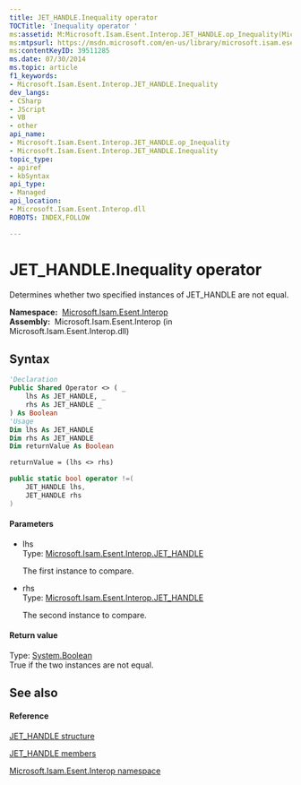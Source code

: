 ```yaml
---
title: JET_HANDLE.Inequality operator 
TOCTitle: 'Inequality operator '
ms:assetid: M:Microsoft.Isam.Esent.Interop.JET_HANDLE.op_Inequality(Microsoft.Isam.Esent.Interop.JET_HANDLE,Microsoft.Isam.Esent.Interop.JET_HANDLE)
ms:mtpsurl: https://msdn.microsoft.com/en-us/library/microsoft.isam.esent.interop.jet_handle.op_inequality(v=EXCHG.10)
ms:contentKeyID: 39511285
ms.date: 07/30/2014
ms.topic: article
f1_keywords:
- Microsoft.Isam.Esent.Interop.JET_HANDLE.Inequality
dev_langs:
- CSharp
- JScript
- VB
- other
api_name: 
- Microsoft.Isam.Esent.Interop.JET_HANDLE.op_Inequality
- Microsoft.Isam.Esent.Interop.JET_HANDLE.Inequality
topic_type: 
- apiref
- kbSyntax
api_type: 
- Managed
api_location: 
- Microsoft.Isam.Esent.Interop.dll
ROBOTS: INDEX,FOLLOW

---
```


# JET_HANDLE.Inequality operator

Determines whether two specified instances of JET_HANDLE are not equal.

**Namespace:**  [Microsoft.Isam.Esent.Interop](hh596136\(v=exchg.10\).md)  
**Assembly:**  Microsoft.Isam.Esent.Interop (in Microsoft.Isam.Esent.Interop.dll)

## Syntax

``` vb
'Declaration
Public Shared Operator <> ( _
    lhs As JET_HANDLE, _
    rhs As JET_HANDLE _
) As Boolean
'Usage
Dim lhs As JET_HANDLE
Dim rhs As JET_HANDLE
Dim returnValue As Boolean

returnValue = (lhs <> rhs)
```

``` csharp
public static bool operator !=(
    JET_HANDLE lhs,
    JET_HANDLE rhs
)
```

#### Parameters

  - lhs  
    Type: [Microsoft.Isam.Esent.Interop.JET_HANDLE](hh558081\(v=exchg.10\).md)  
    
    The first instance to compare.

<!-- end list -->

  - rhs  
    Type: [Microsoft.Isam.Esent.Interop.JET_HANDLE](hh558081\(v=exchg.10\).md)  
    
    The second instance to compare.

#### Return value

Type: [System.Boolean](https://docs.microsoft.com/dotnet/api/system.boolean?redirectedfrom=MSDN)  
True if the two instances are not equal.  

## See also

#### Reference

[JET_HANDLE structure](hh558081\(v=exchg.10\).md)

[JET_HANDLE members](hh557479\(v=exchg.10\).md)

[Microsoft.Isam.Esent.Interop namespace](hh596136\(v=exchg.10\).md)


